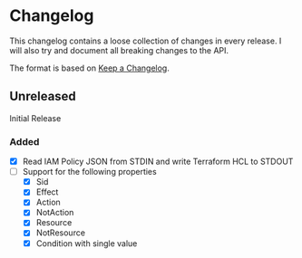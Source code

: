 # Changelog

This changelog contains a loose collection of changes in every release. I will also try and document all breaking changes to the API.

The format is based on [Keep a Changelog](http://keepachangelog.com/).

## Unreleased

Initial Release

### Added

* [x] Read IAM Policy JSON from STDIN and write Terraform HCL to STDOUT
* [ ] Support for the following properties
  * [x] Sid
  * [x] Effect
  * [x] Action
  * [x] NotAction
  * [x] Resource
  * [x] NotResource
  * [x] Condition with single value
